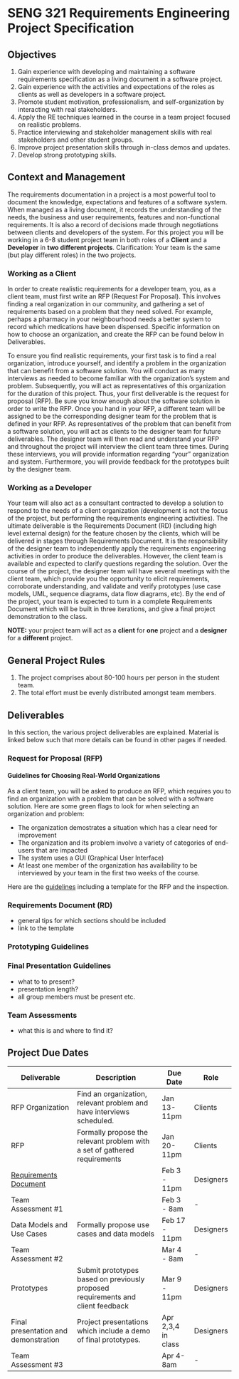 # SENG 321 Requirements Engineering Project Specification

## Objectives
1.	Gain experience with developing and maintaining a software requirements specification as a living document in a software project.
2.	Gain experience with the activities and expectations of the roles as clients as well as developers in a software project.
5.	Promote student motivation, professionalism, and self-organization by interacting with real stakeholders.
6.	Apply the RE techniques learned in the course in a team project focused on realistic problems.
7.	Practice interviewing and stakeholder management skills with real stakeholders and other student groups.
8.	Improve project presentation skills through in-class demos and updates.
9.	Develop strong prototyping skills.

## Context and Management

The requirements documentation in a project is a most powerful tool to document the knowledge, expectations and features of a software system. When managed as a living document, it records the understanding of the needs, the business and user requirements, features and non-functional requirements. It is also a record of decisions made through negotiations between clients and developers of the system. For this project you will be working in a 6-8 student project team in both roles of a **Client** and a **Developer** in **two different projects**. Clarification: Your team is the same (but play different roles) in the two projects. 

### Working as a Client


In order to create realistic requirements for a developer team, you, as a client team, must first write an RFP (Request For Proposal). This involves finding a real organization in our community, and gathering a set of requirements based on a problem that they need solved. For example, perhaps a pharmacy in your neighbourhood needs a better system to record which medications have been dispensed. Specific information on how to choose an organization, and create the RFP can be found below in Deliverables.

To ensure you find realistic requirements, your first task is to find a real organization, introduce yourself, and identify a problem in the organization that can benefit from a software solution. You will conduct as many interviews as needed to become familiar with the organization’s system and problem. Subsequently, you will act as representatives of this organization for the duration of this project. Thus, your first deliverable is the request for proposal (RFP). Be sure you know enough about the software solution in order to write the RFP. Once you hand in your RFP, a different team will be assigned to be the corresponding designer team for the problem that is defined in your RFP. As representatives of the problem that can benefit from a software solution, you will act as clients to the designer team for future deliverables. The designer team will then read and understand your RFP and throughout the project will interview the client team three times. During these interviews, you will provide information regarding “your” organization and system. Furthermore, you will provide feedback for the prototypes built by the designer team.


### Working as a Developer
Your team will also act as a consultant contracted to develop a solution to respond to the needs of a client organization (development is not the focus of the project, but performing the requirements engineering activities). The ultimate deliverable is the Requirements Document (RD) (including high level external design) for the feature chosen by the clients, which will be delivered in stages through Requirements Document. It is the responsibility of the designer team to independently apply the requirements engineering activities in order to produce the deliverables. However, the client team is available and expected to clarify questions regarding the solution. Over the course of the project, the designer team will have several meetings with the client team, which provide you the opportunity to elicit requirements, corroborate understanding, and validate and verify prototypes (use case models, UML, sequence diagrams, data flow diagrams, etc). By the end of the project, your team is expected to turn in a complete Requirements Document which will be built in three iterations, and give a final project demonstration to the class.


**NOTE:** your project team will act as a **client** for **one** project and a **designer** for a **different** project.

## General Project Rules
1. The project comprises about 80-100 hours per person in the student team.
2. The total effort must be evenly distributed amongst team members. 

## Deliverables
In this section, the various project deliverables are explained. Material is linked below such that more details can be found in other pages if needed. 

### Request for Proposal (RFP)
#### Guidelines for Choosing Real-World Organizations
As a client team, you will be asked to produce an RFP, which requires you to find an organization with a problem that can be solved with a software solution. Here are some green flags to look for when selecting an organization and problem: 

- The organization demostrates a situation which has a clear need for improvement
- The organization and its problem involve a variety of categories of end-users that are impacted
- The system uses a GUI (Graphical User Interface)
- At least one member of the organization has availability to be interviewed by your team in the first two weeks of the course.

Here are the [guidelines](https://github.com/Uvic-SENG321Spring2024/course/blob/main/project/rfp-instructions.md) including a template for the RFP and the inspection. 

### Requirements Document (RD)
- general tips for which sections should be included
- link to the template

### Prototyping Guidelines

### Final Presentation Guidelines
- what to to present?
- presentation length?
- all group members must be present etc.

### Team Assessments
- what this is and where to find it?
 
## Project Due Dates
| **Deliverable**                      | **Description**                                                                 | **Due Date**    | **Role**  |
|--------------------------------------|---------------------------------------------------------------------------------|-----------------|-----------|
|  RFP Organization                    | Find an organization, relevant problem and have interviews scheduled.           | Jan 13-11pm     | Clients   |
| RFP                                  | Formally propose the relevant problem with a set of gathered requirements       | Jan 20-11pm     | Clients   |
| [Requirements Document](https://github.com/Uvic-SENG321Spring2024/course/blob/main/project/Requirements-Document-Template.md) | <description>                                                                   | Feb 3 - 11pm    | Designers |
| Team Assessment #1                   | <description>                                                                   | Feb 3 - 8am     | -         |
| Data Models and Use Cases            | Formally propose use cases and data models                                      | Feb 17 - 11pm   | Designers |
| Team Assessment #2                   | <description>                                                                   | Mar 4 - 8am     | -         |
| Prototypes                           | Submit prototypes based on previously proposed requirements and client feedback | Mar 9 - 11pm    | Designers |
| Final presentation and demonstration | Project presentations which include a demo  of final prototypes.                | Apr 2,3,4 in class | Designers |
| Team Assessment #3                   | <description>                                                                   | Apr 4- 8am      | -         |
